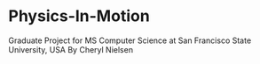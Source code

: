# Physics-In-Motion
Graduate Project for MS Computer Science at San Francisco State University, USA
By Cheryl Nielsen

